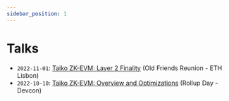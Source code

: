 ```yaml
---
sidebar_position: 1
---
```


# Talks

- `2022-11-01`: [Taiko ZK-EVM: Layer 2 Finality](https://hackmd.io/@taikolabs/HkN7GR64i) (Old Friends Reunion - ETH Lisbon)
- `2022-10-10`: [Taiko ZK-EVM: Overview and Optimizations](https://docs.google.com/presentation/d/1eHVzLPRIEziCJ_oDuJG0yZ-5klNj_daqioC0UaGDaiw/edit?usp=sharing) (Rollup Day - Devcon)
